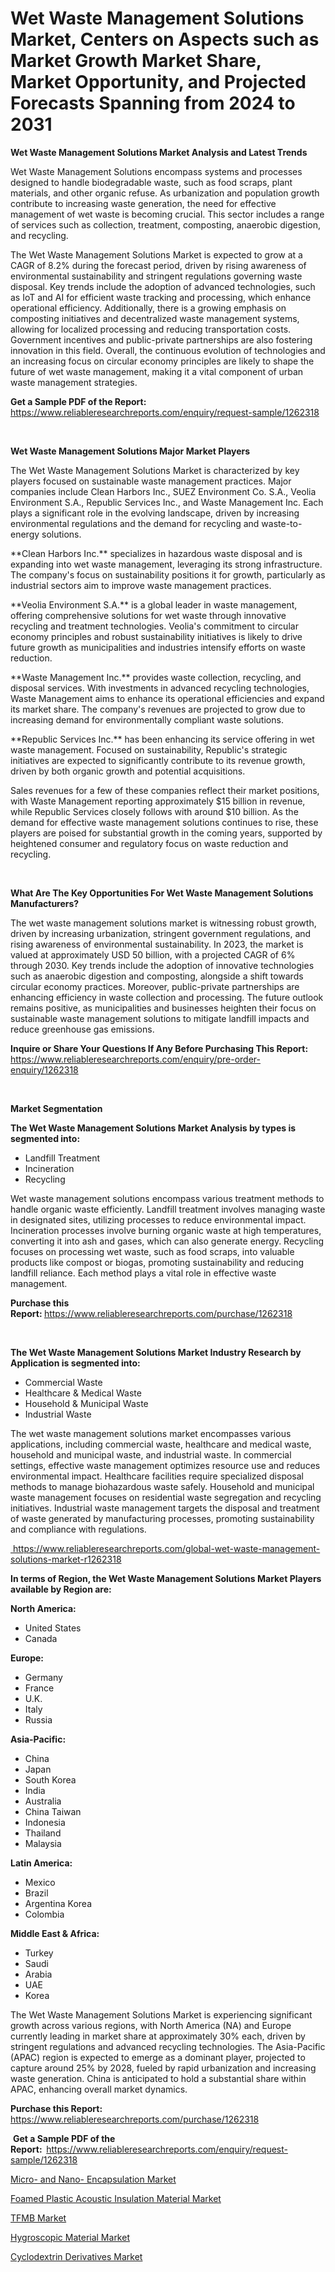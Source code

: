 <p><h1>Wet Waste Management Solutions Market, Centers on Aspects such as Market Growth Market Share, Market Opportunity, and Projected Forecasts Spanning from 2024 to 2031</h1></p><p><strong>Wet Waste Management Solutions Market Analysis and Latest Trends</strong></p>
<p><p>Wet Waste Management Solutions encompass systems and processes designed to handle biodegradable waste, such as food scraps, plant materials, and other organic refuse. As urbanization and population growth contribute to increasing waste generation, the need for effective management of wet waste is becoming crucial. This sector includes a range of services such as collection, treatment, composting, anaerobic digestion, and recycling.</p><p>The Wet Waste Management Solutions Market is expected to grow at a CAGR of 8.2% during the forecast period, driven by rising awareness of environmental sustainability and stringent regulations governing waste disposal. Key trends include the adoption of advanced technologies, such as IoT and AI for efficient waste tracking and processing, which enhance operational efficiency. Additionally, there is a growing emphasis on composting initiatives and decentralized waste management systems, allowing for localized processing and reducing transportation costs. Government incentives and public-private partnerships are also fostering innovation in this field. Overall, the continuous evolution of technologies and an increasing focus on circular economy principles are likely to shape the future of wet waste management, making it a vital component of urban waste management strategies.</p></p>
<p><strong>Get a Sample PDF of the Report:&nbsp;</strong> <a href="https://www.reliableresearchreports.com/enquiry/request-sample/1262318?utm_campaign=114&utm_medium=2&utm_source=Github&utm_content=ia&utm_term=10122024&utm_id=wet-waste-management-solutions">https://www.reliableresearchreports.com/enquiry/request-sample/1262318</a></p>
<p>&nbsp;</p>
<p><strong>Wet Waste Management Solutions Major Market Players</strong></p>
<p><p>The Wet Waste Management Solutions Market is characterized by key players focused on sustainable waste management practices. Major companies include Clean Harbors Inc., SUEZ Environment Co. S.A., Veolia Environment S.A., Republic Services Inc., and Waste Management Inc. Each plays a significant role in the evolving landscape, driven by increasing environmental regulations and the demand for recycling and waste-to-energy solutions.</p><p>**Clean Harbors Inc.** specializes in hazardous waste disposal and is expanding into wet waste management, leveraging its strong infrastructure. The company's focus on sustainability positions it for growth, particularly as industrial sectors aim to improve waste management practices.</p><p>**Veolia Environment S.A.** is a global leader in waste management, offering comprehensive solutions for wet waste through innovative recycling and treatment technologies. Veolia's commitment to circular economy principles and robust sustainability initiatives is likely to drive future growth as municipalities and industries intensify efforts on waste reduction.</p><p>**Waste Management Inc.** provides waste collection, recycling, and disposal services. With investments in advanced recycling technologies, Waste Management aims to enhance its operational efficiencies and expand its market share. The company's revenues are projected to grow due to increasing demand for environmentally compliant waste solutions.</p><p>**Republic Services Inc.** has been enhancing its service offering in wet waste management. Focused on sustainability, Republic's strategic initiatives are expected to significantly contribute to its revenue growth, driven by both organic growth and potential acquisitions.</p><p>Sales revenues for a few of these companies reflect their market positions, with Waste Management reporting approximately $15 billion in revenue, while Republic Services closely follows with around $10 billion. As the demand for effective waste management solutions continues to rise, these players are poised for substantial growth in the coming years, supported by heightened consumer and regulatory focus on waste reduction and recycling.</p></p>
<p>&nbsp;</p>
<p><strong>What Are The Key Opportunities For Wet Waste Management Solutions Manufacturers?</strong></p>
<p><p>The wet waste management solutions market is witnessing robust growth, driven by increasing urbanization, stringent government regulations, and rising awareness of environmental sustainability. In 2023, the market is valued at approximately USD 50 billion, with a projected CAGR of 6% through 2030. Key trends include the adoption of innovative technologies such as anaerobic digestion and composting, alongside a shift towards circular economy practices. Moreover, public-private partnerships are enhancing efficiency in waste collection and processing. The future outlook remains positive, as municipalities and businesses heighten their focus on sustainable waste management solutions to mitigate landfill impacts and reduce greenhouse gas emissions.</p></p>
<p><strong>Inquire or Share Your Questions If Any Before Purchasing This Report:</strong> <a href="https://www.reliableresearchreports.com/enquiry/pre-order-enquiry/1262318?utm_campaign=114&utm_medium=2&utm_source=Github&utm_content=ia&utm_term=10122024&utm_id=wet-waste-management-solutions">https://www.reliableresearchreports.com/enquiry/pre-order-enquiry/1262318</a></p>
<p>&nbsp;</p>
<p><strong>Market Segmentation</strong></p>
<p><strong>The Wet Waste Management Solutions Market Analysis by types is segmented into:</strong></p>
<p><ul><li>Landfill Treatment</li><li>Incineration</li><li>Recycling</li></ul></p>
<p><p>Wet waste management solutions encompass various treatment methods to handle organic waste efficiently. Landfill treatment involves managing waste in designated sites, utilizing processes to reduce environmental impact. Incineration processes involve burning organic waste at high temperatures, converting it into ash and gases, which can also generate energy. Recycling focuses on processing wet waste, such as food scraps, into valuable products like compost or biogas, promoting sustainability and reducing landfill reliance. Each method plays a vital role in effective waste management.</p></p>
<p><strong>Purchase this Report:&nbsp;</strong><a href="https://www.reliableresearchreports.com/purchase/1262318?utm_campaign=114&utm_medium=2&utm_source=Github&utm_content=ia&utm_term=10122024&utm_id=wet-waste-management-solutions">https://www.reliableresearchreports.com/purchase/1262318</a></p>
<p>&nbsp;</p>
<p><strong>The Wet Waste Management Solutions Market Industry Research by Application is segmented into:</strong></p>
<p><ul><li>Commercial Waste</li><li>Healthcare & Medical Waste</li><li>Household & Municipal Waste</li><li>Industrial Waste</li></ul></p>
<p><p>The wet waste management solutions market encompasses various applications, including commercial waste, healthcare and medical waste, household and municipal waste, and industrial waste. In commercial settings, effective waste management optimizes resource use and reduces environmental impact. Healthcare facilities require specialized disposal methods to manage biohazardous waste safely. Household and municipal waste management focuses on residential waste segregation and recycling initiatives. Industrial waste management targets the disposal and treatment of waste generated by manufacturing processes, promoting sustainability and compliance with regulations.</p></p>
<p><a href="https://www.reliableresearchreports.com/global-wet-waste-management-solutions-market-r1262318?utm_campaign=114&utm_medium=2&utm_source=Github&utm_content=ia&utm_term=10122024&utm_id=wet-waste-management-solutions">&nbsp;https://www.reliableresearchreports.com/global-wet-waste-management-solutions-market-r1262318</a></p>
<p><strong>In terms of Region, the Wet Waste Management Solutions Market Players available by Region are:</strong></p>
<p>
    <p> <strong> North America: </strong>
        <ul>
            <li>United States</li>
            <li>Canada</li>
        </ul>
        </p> 
    <p> <strong> Europe: </strong>
        <ul>
            <li>Germany</li>
            <li>France</li>
            <li>U.K.</li>
            <li>Italy</li>
            <li>Russia</li>
        </ul>
        </p> 
    <p> <strong> Asia-Pacific: </strong>
        <ul>
            <li>China</li>
            <li>Japan</li>
            <li>South Korea</li>
            <li>India</li>
            <li>Australia</li>
            <li>China Taiwan</li>
            <li>Indonesia</li>
            <li>Thailand</li>
            <li>Malaysia</li>
        </ul>
        </p> 
    <p> <strong> Latin America: </strong>
        <ul>
            <li>Mexico</li>
            <li>Brazil</li>
            <li>Argentina Korea</li>
            <li>Colombia</li>
        </ul>
        </p> 
    <p> <strong> Middle East & Africa: </strong>
        <ul>
            <li>Turkey</li>
            <li>Saudi</li>
            <li>Arabia</li>
            <li>UAE</li>
            <li>Korea</li>
        </ul>
    </p>
    </p>
<p><p>The Wet Waste Management Solutions Market is experiencing significant growth across various regions, with North America (NA) and Europe currently leading in market share at approximately 30% each, driven by stringent regulations and advanced recycling technologies. The Asia-Pacific (APAC) region is expected to emerge as a dominant player, projected to capture around 25% by 2028, fueled by rapid urbanization and increasing waste generation. China is anticipated to hold a substantial share within APAC, enhancing overall market dynamics.</p></p>
<p><strong>Purchase this Report: </strong><a href="https://www.reliableresearchreports.com/purchase/1262318?utm_campaign=114&utm_medium=2&utm_source=Github&utm_content=ia&utm_term=10122024&utm_id=wet-waste-management-solutions">https://www.reliableresearchreports.com/purchase/1262318</a></p>
<p>&nbsp;<strong>Get a Sample PDF of the Report:&nbsp;&nbsp;</strong><a href="https://www.reliableresearchreports.com/enquiry/request-sample/1262318?utm_campaign=114&utm_medium=2&utm_source=Github&utm_content=ia&utm_term=10122024&utm_id=wet-waste-management-solutions">https://www.reliableresearchreports.com/enquiry/request-sample/1262318</a></p>
<p><strong></strong></p>
<p><p><a href="https://github.com/MonroeBullock54/Market-Research-Report-List-1/blob/main/micro-and-nano-encapsulation-market.md?utm_campaign=114&utm_medium=2&utm_source=Github&utm_content=ia&utm_term=10122024&utm_id=wet-waste-management-solutions">Micro- and Nano- Encapsulation Market</a></p><p><a href="https://github.com/rahu1506/Market-Research-Report-List-6/blob/main/foamed-plastic-acoustic-insulation-material-market.md?utm_campaign=114&utm_medium=2&utm_source=Github&utm_content=ia&utm_term=10122024&utm_id=wet-waste-management-solutions">Foamed Plastic Acoustic Insulation Material Market</a></p><p><a href="https://www.linkedin.com/pulse/tfmb-market-includes-complete-analysis-size-growing-cagr-tmmgf?utm_campaign=114&utm_medium=2&utm_source=Github&utm_content=ia&utm_term=10122024&utm_id=wet-waste-management-solutions">TFMB Market</a></p><p><a href="https://www.linkedin.com/pulse/hygroscopic-material-market-trends-2024-2031-analysis-report-klv0f?utm_campaign=114&utm_medium=2&utm_source=Github&utm_content=ia&utm_term=10122024&utm_id=wet-waste-management-solutions">Hygroscopic Material Market</a></p><p><a href="https://www.linkedin.com/pulse/c-hannibex-sqmmf?utm_campaign=114&utm_medium=2&utm_source=Github&utm_content=ia&utm_term=10122024&utm_id=wet-waste-management-solutions">Cyclodextrin Derivatives Market</a></p></p>